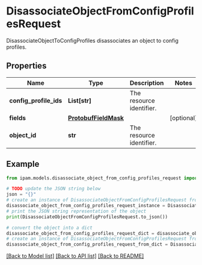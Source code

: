 # DisassociateObjectFromConfigProfilesRequest

DisassociateObjectToConfigProfiles disassociates an object to config profiles.

## Properties

Name | Type | Description | Notes
------------ | ------------- | ------------- | -------------
**config_profile_ids** | **List[str]** | The resource identifier. | 
**fields** | [**ProtobufFieldMask**](ProtobufFieldMask.md) |  | [optional] 
**object_id** | **str** | The resource identifier. | 

## Example

```python
from ipam.models.disassociate_object_from_config_profiles_request import DisassociateObjectFromConfigProfilesRequest

# TODO update the JSON string below
json = "{}"
# create an instance of DisassociateObjectFromConfigProfilesRequest from a JSON string
disassociate_object_from_config_profiles_request_instance = DisassociateObjectFromConfigProfilesRequest.from_json(json)
# print the JSON string representation of the object
print(DisassociateObjectFromConfigProfilesRequest.to_json())

# convert the object into a dict
disassociate_object_from_config_profiles_request_dict = disassociate_object_from_config_profiles_request_instance.to_dict()
# create an instance of DisassociateObjectFromConfigProfilesRequest from a dict
disassociate_object_from_config_profiles_request_from_dict = DisassociateObjectFromConfigProfilesRequest.from_dict(disassociate_object_from_config_profiles_request_dict)
```
[[Back to Model list]](../README.md#documentation-for-models) [[Back to API list]](../README.md#documentation-for-api-endpoints) [[Back to README]](../README.md)


